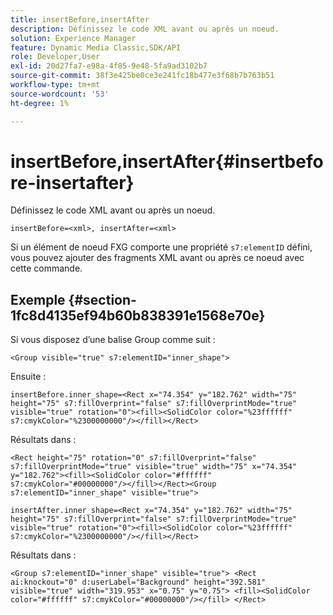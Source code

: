 ```yaml
---
title: insertBefore,insertAfter
description: Définissez le code XML avant ou après un noeud.
solution: Experience Manager
feature: Dynamic Media Classic,SDK/API
role: Developer,User
exl-id: 20d27fa7-e98a-4f85-9e48-5fa9ad3102b7
source-git-commit: 38f3e425be0ce3e241fc18b477e3f68b7b763b51
workflow-type: tm+mt
source-wordcount: '53'
ht-degree: 1%

---
```


# insertBefore,insertAfter{#insertbefore-insertafter}

Définissez le code XML avant ou après un noeud.

`insertBefore=<xml>, insertAfter=<xml>`

Si un élément de noeud FXG comporte une propriété `s7:elementID` défini, vous pouvez ajouter des fragments XML avant ou après ce noeud avec cette commande.

## Exemple {#section-1fc8d4135ef94b60b838391e1568e70e}

Si vous disposez d’une balise Group comme suit :

`<Group visible="true" s7:elementID="inner_shape">`

Ensuite :

`insertBefore.inner_shape=<Rect x="74.354" y="182.762" width="75" height="75" s7:fillOverprint="false" s7:fillOverprintMode="true" visible="true" rotation="0"><fill><SolidColor color="%23ffffff" s7:cmykColor="%2300000000"/></fill></Rect>`

Résultats dans :

`<Rect height="75" rotation="0" s7:fillOverprint="false" s7:fillOverprintMode="true" visible="true" width="75" x="74.354" y="182.762"><fill><SolidColor color="#ffffff" s7:cmykColor="#00000000"/></fill></Rect><Group s7:elementID="inner_shape" visible="true">`

`insertAfter.inner_shape=<Rect x="74.354" y="182.762" width="75" height="75" s7:fillOverprint="false" s7:fillOverprintMode="true" visible="true" rotation="0"><fill><SolidColor color="%23ffffff" s7:cmykColor="%2300000000"/></fill></Rect>`

Résultats dans :

`<Group s7:elementID="inner_shape" visible="true"> <Rect ai:knockout="0" d:userLabel="Background" height="392.581" visible="true" width="319.953" x="0.75" y="0.75"> <fill><SolidColor color="#ffffff" s7:cmykColor="#00000000"/></fill> </Rect>`
